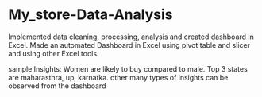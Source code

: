 # My_store-Data-Analysis
Implemented data cleaning, processing, analysis and created  dashboard in Excel.
Made an automated Dashboard in Excel using pivot table and slicer and using other Excel tools.

sample Insights:
Women are likely to buy compared to male.
Top 3 states are maharasthra, up, karnatka.
other many types of insights can be observed from the dashboard
